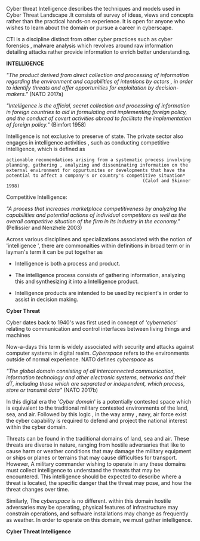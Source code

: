 


Cyber threat Intelligence describes the techniques and models used in Cyber Threat Landscape .It consists of survey of ideas, views and concepts rather than the practical hands-on experience. It is open for anyone who wishes to learn about the domain or pursue a career in cyberscape.


CTI is a discipline distinct from other cyber practices such as cyber forensics , malware analysis which revolves around raw information detailing attacks rather provide information to enrich better understanding.

**INTELLIGENCE**


*"The product derived from direct collection and processing of information regarding the environment and capabilities of intentions by actors , in order to identify threats and offer opportunities for exploitation by decision-makers."*
                                                          (NATO 2017a)
   
*"Intelligence is the official, secret collection and processing of information in foreign countries to aid in formulating and implementing foreign policy, and the conduct of covert activities abroad to facilitate the implementation of foreign policy."*
                                                           (Bimfort 1958)

  Intelligence is not exclusive to preserve of state. The private sector also engages in intelligence activities , such as conducting competitive intelligence,  which is defined as
  
    actionable recomendations arising from a systematic process involving planning, gathering , analyzing and disseminating information on the external environment for oppurtunites or developments that have the potential to affect a company's or country's competitive situation*
                                                       (Calof and Skinner 1998)

Competitive Intelligence:

*"A process that increases marketplace competitiveness by analyzing the capabilities and potential actions of individual competitors as well as the overall competitive situation of the firm in its industry in the economy."*
                                                     (Pellissier and Nenzhele 2003)

Across  various disciplines and specializations associated with the notion of 'intelligence ', there are commonalties within definitions in broad  term or in layman's term it can be put together as


- Intelligence is both a process and product.

- The intelligence process consists of gathering information, analyzing this and synthesizing it into a Intelligence product.

- Intelligence products are intended to be used by recipient's in order to assist in decision making.


**Cyber Threat**

Cyber dates back to 1940's was first used in concept of *'cybernetics'* relating to communication and control interfaces between living things and machines

Now-a-days this term is widely associated with security and attacks against computer systems in digital realm. *Cyberspace* refers to the environments outside of normal experience. NATO defines *cyberspace* as
 
 *"The global domain consisting of all interconnected communication, information technology and other electronic systems, networks and their dT, including those which are separated or independent, which process, store or transmit data"*
                                                                (NATO 2017b)

In this digital era the '*Cyber domain*' is a potentially contested space which is equivalent to the traditional military contested environments of  the land, sea, and air. Followed by this logic , in the way army , navy, air force exist the cyber capability is required to defend and project the national interest within the cyber domain.


Threats can be found in the traditional domains of land, sea and air. These threats are diverse in nature, ranging from hostile adversaries that like to cause harm or weather conditions that may damage the military equipment or ships or planes or terrains that may cause difficulties for transport. However, A military commander wishing to operate in any these domains must collect intelligence to understand the threats that may be encountered. This intelligence should be expected to describe where a threat is located, the specific danger that the threat may pose, and how the threat changes over time.

Similarly, The *cyberspace* is no different. within this domain hostile adversaries may be operating, physical features of infrastructure may constrain operations, and software installations may change as frequently as weather. In order to operate on this domain, we must gather intelligence.

   
**Cyber Threat Intelligence**